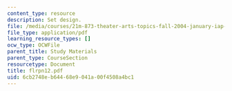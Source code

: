 ```yaml
---
content_type: resource
description: Set design.
file: /media/courses/21m-873-theater-arts-topics-fall-2004-january-iap-2005/6cb2748eb64468e9041a00f4508a4bc1_flrpn12.pdf
file_type: application/pdf
learning_resource_types: []
ocw_type: OCWFile
parent_title: Study Materials
parent_type: CourseSection
resourcetype: Document
title: flrpn12.pdf
uid: 6cb2748e-b644-68e9-041a-00f4508a4bc1
---
```

